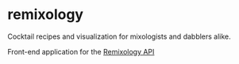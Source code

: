 # remixology
Cocktail recipes and visualization for mixologists and dabblers alike.

Front-end application for the [Remixology API](https://github.com/nickoki/remixology-api)
